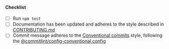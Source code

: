 <!--
Thank you for your pull request. Please provide a description above and review
the requirements below.

Bug fixes and new features should include tests.

Contributors guide: https://github.com/Fdawgs/yh-myydh-crud-api/blob/main/CONTRIBUTING.md

-->

#### Checklist

-   [ ] Run `npm test`
-   [ ] Documentation has been updated and adheres to the style described in [CONTRIBUTING.md](https://github.com/Fdawgs/yh-myydh-crud-api/blob/main/CONTRIBUTING.md#documentation-style)
-   [ ] Commit message adheres to the [Conventional commits](https://conventionalcommits.org/en/v1.0.0/) style, following the [@commitlint/config-conventional config](https://github.com/conventional-changelog/commitlint/tree/master/%40commitlint/config-conventional)
